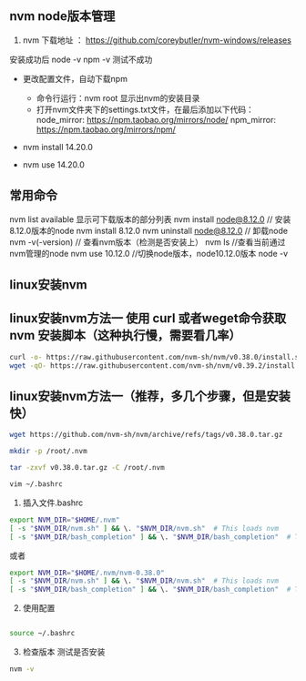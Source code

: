 ## nvm node版本管理

1. nvm 下载地址 ： 
https://github.com/coreybutler/nvm-windows/releases

安装成功后 node -v npm -v 测试不成功 

- 更改配置文件，自动下载npm
    + 命令行运行：nvm root 显示出nvm的安装目录
    + 打开nvm文件夹下的settings.txt文件，在最后添加以下代码：
    node_mirror: https://npm.taobao.org/mirrors/node/
    npm_mirror: https://npm.taobao.org/mirrors/npm/

- nvm install 14.20.0
- nvm use 14.20.0

## 常用命令 
 nvm list available    显示可下载版本的部分列表
nvm install node@8.12.0         // 安装8.12.0版本的node 
nvm install 8.12.0
nvm uninstall node@8.12.0       	// 卸载node
nvm -v(-version)              // 查看nvm版本（检测是否安装上）
nvm ls                   //查看当前通过nvm管理的node
nvm use    10.12.0             //切换node版本，node10.12.0版本
node -v      

## linux安装nvm
## linux安装nvm方法一 使用 curl 或者weget命令获取 nvm 安装脚本（这种执行慢，需要看几率）
```bash
curl -o- https://raw.githubusercontent.com/nvm-sh/nvm/v0.38.0/install.sh | bash
wget -qO- https://raw.githubusercontent.com/nvm-sh/nvm/v0.39.2/install.sh | bash
```

## linux安装nvm方法一（推荐，多几个步骤，但是安装快）
```bash
wget https://github.com/nvm-sh/nvm/archive/refs/tags/v0.38.0.tar.gz

mkdir -p /root/.nvm

tar -zxvf v0.38.0.tar.gz -C /root/.nvm

vim ~/.bashrc 
```

1. 插入文件.bashrc 

```bash
export NVM_DIR="$HOME/.nvm"
[ -s "$NVM_DIR/nvm.sh" ] && \. "$NVM_DIR/nvm.sh"  # This loads nvm
[ -s "$NVM_DIR/bash_completion" ] && \. "$NVM_DIR/bash_completion"  # This loads nvm bash_completion

```
或者 

``` bash
export NVM_DIR="$HOME/.nvm/nvm-0.38.0"
[ -s "$NVM_DIR/nvm.sh" ] && \. "$NVM_DIR/nvm.sh"  # This loads nvm
[ -s "$NVM_DIR/bash_completion" ] && \. "$NVM_DIR/bash_completion"  # This loads nvm bash_completion
```

2. 使用配置
```bash

source ~/.bashrc

```

3. 检查版本 测试是否安装

```bash
nvm -v
```